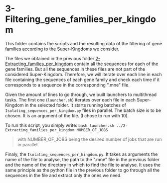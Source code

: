 # 3-Filtering_gene_families_per_kingdom

This folder contains the scripts and the resulting data of the filtering of gene families according to the Super-Kingdoms we consider.

The files we obtained in the previous folder [2-Extracting_families_per_kingdom](https://github.com/BasilePajot/Database_3D_proteins/tree/main/2-Extracting_families_per_kingdom) contain all the sequences for each of the gene families. But all the sequences in these files are not part of the considered Super-Kingdom.
Therefore, we will iterate over each line in each file containing the sequences of each gene family and check each time if it corresponds to a sequence in the corresponding ".mne" file.

Given the amount of lines to go through, we built launchers to multithread tasks. 
The first one (`launcher.sh`) iterates over each file in each Super-Kingdom in the selected folder. It starts running batches of `Isolating_sequences_per_kingdom.py` files in parallel. The batch size is to be chosen. It is an argument of the file. (I chose to run with 10).

To run this script, you simply write:
`
bash launcher.sh ../2-Extracting_families_per_kingdom NUMBER_OF_JOBS
`
> with NUMBER_OF_JOBS being the desired number of jobs that are run in parallel.

Finaly, the `Isolating_sequences_per_kingdom.py`.
It takes as arguments the name of the file to analyse, the path to the ".mne" file in the previous folder and the name of the directory in which to find the file to analyse.
It uses the same principle as the python file in the previous folder to go through all the sequences in the file and extract only the ones we need.

